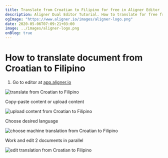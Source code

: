 ```yaml
---
title: Translate from Croatian to Filipino for free in Aligner Editor
description: Aligner Dual Editor Tutorial. How to translate for free from Croatian to Filipino. Aligner is multilingual document management platform. 
ogImage: "https://www.aligner.io/images/aligner-logo.png"
date: 2020-05-06T07:09:21+03:00
image: ../images/aligner-logo.png
onBlog: true
---
```


# How to translate document from Croatian to Filipino

1. Go to editor at [app.aligner.io](https://app.aligner.io "Aligner App web page")

![translate from Croatian to Filipino](../aligner-blank-editor.png "translate from Croatian to Filipino")

Copy-paste content or upload content

![upload content from Croatian to Filipino](../aligner-uploaded-document.png "upload content from Croatian to Filipino")

Choose desired language

![choose machine translation from Croatian to Filipino](../aligner-language-dropdown.png "choose machine translation from Croatian to Filipino")

Work and edit 2 documents in parallel

![edit translation from Croatian to Filipino](../aligner-double-sitded-editor.png "edit translation from Croatian to Filipino")

